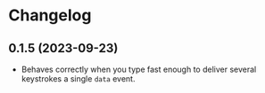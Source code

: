 # Changelog

## 0.1.5 (2023-09-23)

* Behaves correctly when you type fast enough to deliver several keystrokes a single
`data` event.
